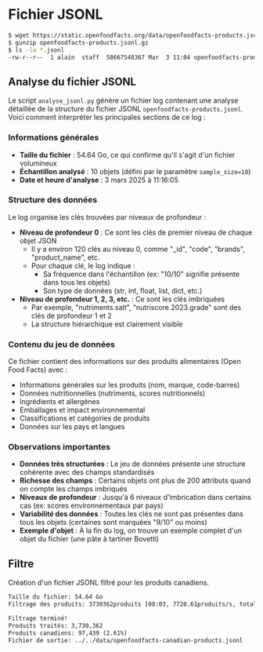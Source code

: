 # Fichier JSONL 

```bash
$ wget https://static.openfoodfacts.org/data/openfoodfacts-products.jsonl.gz
$ gunzip openfoodfacts-products.jsonl.gz
$ ls -la *.jsonl
-rw-r--r--  1 alain  staff  58667548367 Mar  3 11:04 openfoodfacts-products.jsonl
```

## Analyse du fichier JSONL

Le script `analyse_jsonl.py` génère un fichier log contenant une analyse détaillée de la structure 
du fichier JSONL `openfoodfacts-products.jsonl`. Voici comment interpréter les principales sections de ce log :

### Informations générales

- **Taille du fichier** : 54.64 Go, ce qui confirme qu'il s'agit d'un fichier volumineux
- **Échantillon analysé** : 10 objets (défini par le paramètre `sample_size=10`)
- **Date et heure d'analyse** : 3 mars 2025 à 11:16:05

### Structure des données

Le log organise les clés trouvées par niveaux de profondeur :

- **Niveau de profondeur 0** : Ce sont les clés de premier niveau de chaque objet JSON
  - Il y a environ 120 clés au niveau 0, comme "_id", "code", "brands", "product_name", etc.
  - Pour chaque clé, le log indique :
    - Sa fréquence dans l'échantillon (ex: "10/10" signifie présente dans tous les objets)
    - Son type de données (str, int, float, list, dict, etc.)
- **Niveau de profondeur 1, 2, 3, etc.** : Ce sont les clés imbriquées
  - Par exemple, "nutriments.salt", "nutriscore.2023.grade" sont des clés de profondeur 1 et 2
  - La structure hiérarchique est clairement visible

### Contenu du jeu de données

Ce fichier contient des informations sur des produits alimentaires (Open Food Facts) avec :

- Informations générales sur les produits (nom, marque, code-barres)
- Données nutritionnelles (nutriments, scores nutritionnels)
- Ingrédients et allergènes
- Emballages et impact environnemental
- Classifications et catégories de produits
- Données sur les pays et langues

### Observations importantes

- **Données très structurées** : Le jeu de données présente une structure cohérente avec des champs standardisés
- **Richesse des champs** : Certains objets ont plus de 200 attributs quand on compte les champs imbriqués
- **Niveaux de profondeur** : Jusqu'à 6 niveaux d'imbrication dans certains cas (ex: scores environnementaux par pays)
- **Variabilité des données** : Toutes les clés ne sont pas présentes dans tous les objets (certaines sont marquées "9/10" ou moins)
- **Exemple d'objet** : À la fin du log, on trouve un exemple complet d'un objet du fichier (une pâte à tartiner Bovetti)

## Filtre 

Création d'un fichier JSONL filtré pour les produits canadiens.

```txt
Taille du fichier: 54.64 Go
Filtrage des produits: 3730362produits [08:03, 7720.61produits/s, total=3,730,000, filtrés=97,432, ratio=2.61%] 

Filtrage terminé!
Produits traités: 3,730,362
Produits canadiens: 97,439 (2.61%)
Fichier de sortie: ../../data/openfoodfacts-canadian-products.jsonl
```